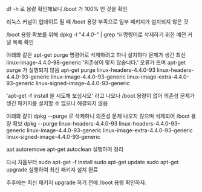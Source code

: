 df -h 로 용량 확인해보니 /boot 가 100% 인 것을 확인

리눅스 커널이 업데이트 될 때 /boot 용량 부족으로 일부 패키지가 설치되지 않은 것

/boot 용량 확보를 위해 dpkg -l "*4.4.0-*" | grep ^ii 명령어로 삭제하기 위한 예전 커널 목록 확인

아래와 같은 apt-get purge 명령어로 삭제하려고 하니 설치하다 문제가 생긴 최신 linux-image-4.4.0-98-generic '의존성이 맞지 않습니다.' 오류가 뜨며 apt-get purge 가 실행되지 않음
apt-get purge linux-headers-4.4.0-93 linux-headers-4.4.0-93-generic linux-image-4.4.0-93-generic linux-image-extra-4.4.0-93-generic linux-signed-image-4.4.0-93-generic

'apt-get -f install 을 시도해 보십시오' 라고 나오나 /boot 용량이 없어 의존성 문제가 생긴 패키지를 설치할 수 없으니 해결되지 않음

아래와 같이 dpkg --purge 로 삭제하니 의존성 문제 나오지 않으며 삭제되어 /boot 용량 확보
dpkg --purge linux-headers-4.4.0-93 linux-headers-4.4.0-93-generic linux-image-4.4.0-93-generic linux-image-extra-4.4.0-93-generic linux-signed-image-4.4.0-93-generic

apt autoremove
apt-get autoclean
실행하여 정리

다시 처음부터
sudo apt-get -f install
sudo apt-get update
sudo apt-get upgrade
실행하여 최신 패키지 설치 완료

추후에는 최신 패키지 upgrade 하기 전에 /boot 용량 확인하자.
